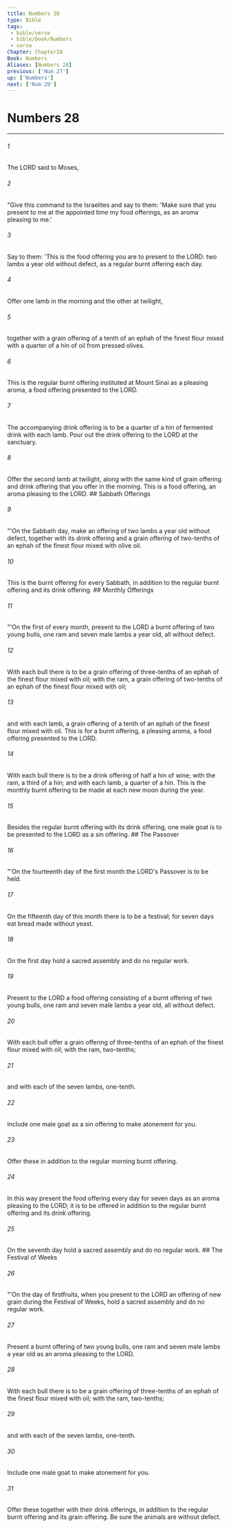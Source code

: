 ```yaml
---
title: Numbers 28
type: Bible
tags:
 - bible/verse
 - bible/book/Numbers
 - verse
Chapter: Chapter28
Book: Numbers
Aliases: [Numbers 28]
previous: ['Num 27']
up: ['Numbers']
next: ['Num 29']
---
```

# Numbers 28

***


###### 1 
The LORD said to Moses, 

###### 2 
"Give this command to the Israelites and say to them: 'Make sure that you present to me at the appointed time my food offerings, as an aroma pleasing to me.' 

###### 3 
Say to them: 'This is the food offering you are to present to the LORD: two lambs a year old without defect, as a regular burnt offering each day. 

###### 4 
Offer one lamb in the morning and the other at twilight, 

###### 5 
together with a grain offering of a tenth of an ephah of the finest flour mixed with a quarter of a hin of oil from pressed olives. 

###### 6 
This is the regular burnt offering instituted at Mount Sinai as a pleasing aroma, a food offering presented to the LORD. 

###### 7 
The accompanying drink offering is to be a quarter of a hin of fermented drink with each lamb. Pour out the drink offering to the LORD at the sanctuary. 

###### 8 
Offer the second lamb at twilight, along with the same kind of grain offering and drink offering that you offer in the morning. This is a food offering, an aroma pleasing to the LORD. ## Sabbath Offerings 

###### 9 
"'On the Sabbath day, make an offering of two lambs a year old without defect, together with its drink offering and a grain offering of two-tenths of an ephah of the finest flour mixed with olive oil. 

###### 10 
This is the burnt offering for every Sabbath, in addition to the regular burnt offering and its drink offering. ## Monthly Offerings 

###### 11 
"'On the first of every month, present to the LORD a burnt offering of two young bulls, one ram and seven male lambs a year old, all without defect. 

###### 12 
With each bull there is to be a grain offering of three-tenths of an ephah of the finest flour mixed with oil; with the ram, a grain offering of two-tenths of an ephah of the finest flour mixed with oil; 

###### 13 
and with each lamb, a grain offering of a tenth of an ephah of the finest flour mixed with oil. This is for a burnt offering, a pleasing aroma, a food offering presented to the LORD. 

###### 14 
With each bull there is to be a drink offering of half a hin of wine; with the ram, a third of a hin; and with each lamb, a quarter of a hin. This is the monthly burnt offering to be made at each new moon during the year. 

###### 15 
Besides the regular burnt offering with its drink offering, one male goat is to be presented to the LORD as a sin offering. ## The Passover 

###### 16 
"'On the fourteenth day of the first month the LORD's Passover is to be held. 

###### 17 
On the fifteenth day of this month there is to be a festival; for seven days eat bread made without yeast. 

###### 18 
On the first day hold a sacred assembly and do no regular work. 

###### 19 
Present to the LORD a food offering consisting of a burnt offering of two young bulls, one ram and seven male lambs a year old, all without defect. 

###### 20 
With each bull offer a grain offering of three-tenths of an ephah of the finest flour mixed with oil; with the ram, two-tenths; 

###### 21 
and with each of the seven lambs, one-tenth. 

###### 22 
Include one male goat as a sin offering to make atonement for you. 

###### 23 
Offer these in addition to the regular morning burnt offering. 

###### 24 
In this way present the food offering every day for seven days as an aroma pleasing to the LORD; it is to be offered in addition to the regular burnt offering and its drink offering. 

###### 25 
On the seventh day hold a sacred assembly and do no regular work. ## The Festival of Weeks 

###### 26 
"'On the day of firstfruits, when you present to the LORD an offering of new grain during the Festival of Weeks, hold a sacred assembly and do no regular work. 

###### 27 
Present a burnt offering of two young bulls, one ram and seven male lambs a year old as an aroma pleasing to the LORD. 

###### 28 
With each bull there is to be a grain offering of three-tenths of an ephah of the finest flour mixed with oil; with the ram, two-tenths; 

###### 29 
and with each of the seven lambs, one-tenth. 

###### 30 
Include one male goat to make atonement for you. 

###### 31 
Offer these together with their drink offerings, in addition to the regular burnt offering and its grain offering. Be sure the animals are without defect. 
